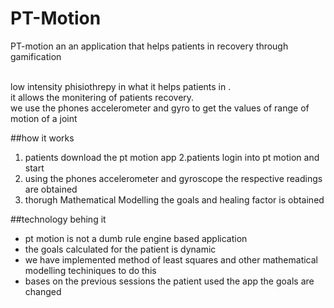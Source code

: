 # PT-Motion
PT-motion an an application that helps patients in recovery through gamification<br><br>

low intensity phisiothrepy in what it helps patients in .<br>
it allows the monitering of patients recovery.<br>
we use the phones accelerometer and gyro to get the values of range of motion of a joint<br> 

##how it works
1. patients download the pt motion app
2.patients login into pt motion and start 
3. using the phones accelerometer and gyroscope the respective readings are obtained
4. thorugh Mathematical Modelling the goals and healing factor is obtained

##technology behing it
- pt motion is not a dumb rule engine based application
- the goals calculated for the patient is dynamic
- we have implemented method of least squares and other mathematical modelling techiniques to do this
- bases on the previous sessions the patient used the app the goals are changed



